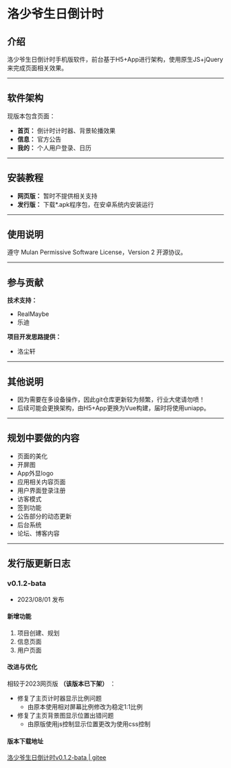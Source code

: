 # 洛少爷生日倒计时

## 介绍

洛少爷生日倒计时手机版软件，前台基于H5+App进行架构，使用原生JS+jQuery来完成页面相关效果。

-----

## 软件架构

现版本包含页面：

- **首页：** 倒计时计时器、背景轮播效果
- **信息：** 官方公告
- **我的：** 个人用户登录、日历

-----

## 安装教程

- **网页版：** 暂时不提供相关支持
- **发行版：** 下载*.apk程序包，在安卓系统内安装运行

-----

## 使用说明

遵守 Mulan Permissive Software License，Version 2 开源协议。

-----

## 参与贡献

**技术支持：**

- RealMaybe
- 乐迪

**项目开发思路提供：**

- 洛尘轩

-----

## 其他说明

- 因为需要在多设备操作，因此git仓库更新较为频繁，行业大佬请勿喷！
- 后续可能会更换架构，由H5+App更换为Vue构建，届时将使用uniapp。

-----

## 规划中要做的内容

- 页面的美化
- 开屏图
- App外显logo
- 应用相关内容页面
- 用户界面登录注册
- 访客模式
- 签到功能
- 公告部分的动态更新
- 后台系统
- 论坛、博客内容

-----

## 发行版更新日志

### v0.1.2-bata

- 2023/08/01 发布

#### 新增功能

1. 项目创建、规划
2. 信息页面
3. 用户页面

#### 改进与优化

相较于2023网页版 **（该版本已下架）** ：

- 修复了主页计时器显示比例问题
  - 由原本使用相对屏幕比例修改为稳定1:1比例
- 修复了主页背景图显示位置出错问题
  - 由原版使用js控制显示位置更改为使用css控制

#### 版本下载地址

[洛少爷生日倒计时v0.1.2-bata | gitee](https://gitee.com/RealMaybe0429/luoshaoye-birthday/releases/tag/v0.1.2-bata)
